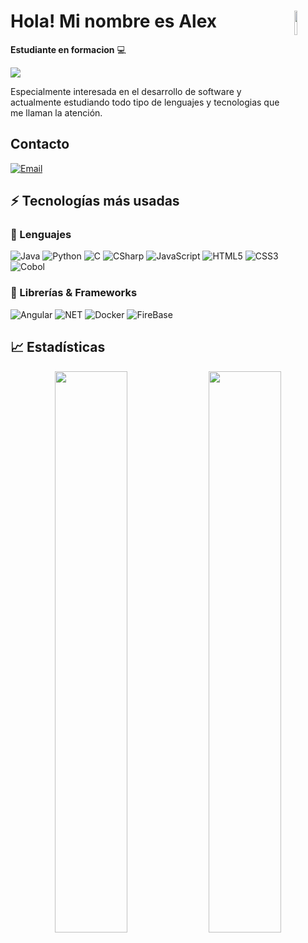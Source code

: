 # <img src="./images/sticker.png" width=10% align=right /> Hola! Mi nombre es Alex

**Estudiante en formacion** 💻 

<a href="https://igijon.netlify.app/" target="_blank"><img src="./images/banner.jpeg" 
   borderRadius='1rem' boxShadow = '0 5px 18px rgba(0,0,0,0.3)'></a>
</p>

Especialmente interesada en el desarrollo de software y actualmente estudiando todo tipo de lenguajes y tecnologias que me llaman la atención.


## Contacto

[![Email](https://img.shields.io/badge/Mail-D14836?style=for-the-badge&logo=gmail&logoColor=white)](mailto:alexpinesanz@gmail.com)

## ⚡ Tecnologías más usadas

### 🚀 Lenguajes

![Java](https://img.shields.io/badge/Java-ED8B00?style=for-the-badge&logo=java&logoColor=white)
![Python](https://img.shields.io/badge/Python-FFD43B?style=for-the-badge&logo=python&logoColor=306998)
![C](https://img.shields.io/badge/C-00599C?style=for-the-badge&logo=c&logoColor=white)
![CSharp](https://img.shields.io/badge/C%23-239120?style=for-the-badge&logo=c-sharp&logoColor=white)
![JavaScript](https://img.shields.io/badge/JavaScript-323330?style=for-the-badge&logo=javascript&logoColor=F7DF1E)
![HTML5](https://img.shields.io/badge/HTML5-E34F26?style=for-the-badge&logo=html5&logoColor=white)
![CSS3](https://img.shields.io/badge/CSS3-1572B6?style=for-the-badge&logo=css3&logoColor=white)
![Cobol]([https://img.shields.io/badge/CSS3-1572B6?style=for-the-badge&logo=css3&logoColor=white](https://imgs.search.brave.com/4XkiX7068m22BBUfuN-Aw4_3_Z_THixkm4lG6ADRN6s/rs:fit:500:0:0/g:ce/aHR0cHM6Ly9sb2dv/dHlwLnVzL2ZpbGUv/aWJtLnN2Zw.svg))

### 🧩 Librerías & Frameworks 

![Angular](https://img.shields.io/badge/Angular-DD0031?style=for-the-badge&logo=angular&logoColor=white)
![NET](https://img.shields.io/badge/.NET-512BD4?style=for-the-badge&logo=dotnet&logoColor=white)
![Docker](https://img.shields.io/badge/Docker-2CA5E0?style=for-the-badge&logo=docker&logoColor=white)
![FireBase](https://img.shields.io/badge/firebase-ffca28?style=for-the-badge&logo=firebase&logoColor=black)

## 📈 Estadísticas
<p align="center">
  <img width="48%" src="https://github-readme-stats.vercel.app/api?username=YoSoyAlexElPine&show_icons=true&hide_border=true&theme=radical" />
  <img width="48%" src="https://github-readme-streak-stats.herokuapp.com/?user=YoSoyAlexElPine&hide_border=true&theme=radical" />
</p>
<br>
